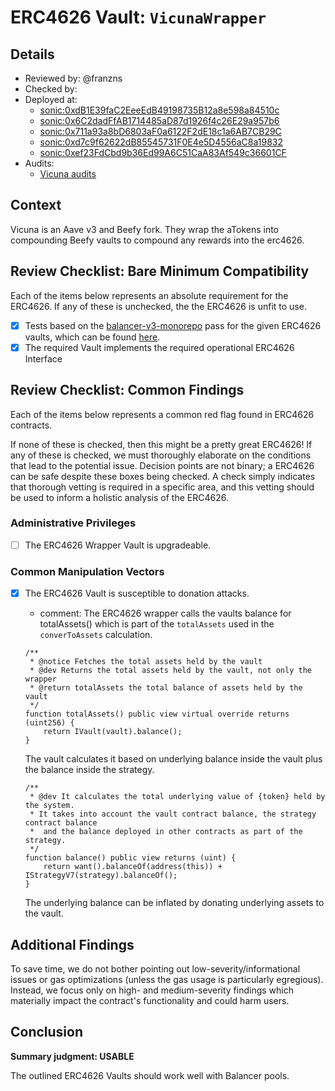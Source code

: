 # ERC4626 Vault: `VicunaWrapper`

## Details
- Reviewed by: @franzns
- Checked by: 
- Deployed at:
    - [sonic:0xdB1E39faC2EeeEdB49198735B12a8e598a84510c](https://sonicscan.org/address/0xdB1E39faC2EeeEdB49198735B12a8e598a84510c#code)
    - [sonic:0x6C2dadFfAB1714485aD87d1926f4c26E29a957b6](https://sonicscan.org/address/0x6C2dadFfAB1714485aD87d1926f4c26E29a957b6#code)
    - [sonic:0x711a93a8bD6803aF0a6122F2dE18c1a6AB7CB29C](https://sonicscan.org/address/0x711a93a8bD6803aF0a6122F2dE18c1a6AB7CB29C#code)
    - [sonic:0xd7c9f62622dB85545731F0E4e5D4556aC8a19832](https://sonicscan.org/address/0xd7c9f62622dB85545731F0E4e5D4556aC8a19832#code)
    - [sonic:0xef23FdCbd9b36Ed99A6C51CaA83Af549c36601CF](https://sonicscan.org/address/0xef23FdCbd9b36Ed99A6C51CaA83Af549c36601CF#code)
- Audits:
    - [Vicuna audits](https://github.com/VicunaFinance-com/Audits)


## Context
Vicuna is an Aave v3 and Beefy fork. They wrap the aTokens into compounding Beefy vaults to compound any rewards into the erc4626. 

## Review Checklist: Bare Minimum Compatibility
Each of the items below represents an absolute requirement for the ERC4626. If any of these is unchecked, the the ERC4626 is unfit to use.

- [x] Tests based on the [balancer-v3-monorepo](https://github.com/balancer/balancer-v3-monorepo/tree/main/pkg/vault/test/foundry/fork) pass for the given ERC4626 vaults, which can be found [here](https://github.com/balancer/balancer-v3-erc4626-tests/blob/main/test/sonic/).
- [x] The required Vault implements the required operational ERC4626 Interface

## Review Checklist: Common Findings
Each of the items below represents a common red flag found in ERC4626 contracts.

If none of these is checked, then this might be a pretty great ERC4626! If any of these is checked, we must thoroughly elaborate on the conditions that lead to the potential issue. Decision points are not binary; a ERC4626 can be safe despite these boxes being checked. A check simply indicates that thorough vetting is required in a specific area, and this vetting should be used to inform a holistic analysis of the ERC4626.

### Administrative Privileges
- [ ] The ERC4626 Wrapper Vault is upgradeable. 

### Common Manipulation Vectors
- [x] The ERC4626 Vault is susceptible to donation attacks.
    - comment: The ERC4626 wrapper calls the vaults balance for totalAssets() which is part of the `totalAssets` used in the `converToAssets` calculation.

    ```solidity
    /**
     * @notice Fetches the total assets held by the vault
     * @dev Returns the total assets held by the vault, not only the wrapper
     * @return totalAssets the total balance of assets held by the vault
     */
    function totalAssets() public view virtual override returns (uint256) {
        return IVault(vault).balance();
    }
    ```
    The vault calculates it based on underlying balance inside the vault plus the balance inside the strategy.
    ```solidity
    /**
     * @dev It calculates the total underlying value of {token} held by the system.
     * It takes into account the vault contract balance, the strategy contract balance
     *  and the balance deployed in other contracts as part of the strategy.
     */
    function balance() public view returns (uint) {
        return want().balanceOf(address(this)) + IStrategyV7(strategy).balanceOf();
    }
    ```

    The underlying balance can be inflated by donating underlying assets to the vault.


## Additional Findings
To save time, we do not bother pointing out low-severity/informational issues or gas optimizations (unless the gas usage is particularly egregious). Instead, we focus only on high- and medium-severity findings which materially impact the contract's functionality and could harm users.

## Conclusion
**Summary judgment: USABLE**

The outlined ERC4626 Vaults should work well with Balancer pools.